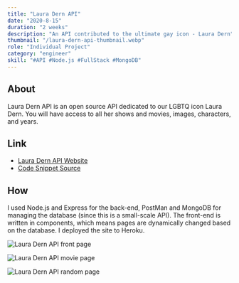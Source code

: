 ```yaml
---
title: "Laura Dern API"
date: "2020-8-15"
duration: "2 weeks"
description: "An API contributed to the ultimate gay icon - Laura Dern"
thumbnail: "/laura-dern-api-thumbnail.webp"
role: "Individual Project"
category: "engineer"
skill: "#API #Node.js #FullStack #MongoDB"
---
```


## About

Laura Dern API is an open source API dedicated to our LGBTQ icon Laura Dern. You will have access to all her shows and movies, images, characters, and years.

## Link

-   [Laura Dern API Website](https://laura-dern-api.herokuapp.com/)
-   [Code Snippet Source](https://github.com/zeyaoli/Laura-Dern-API)

## How

I used Node.js and Express for the back-end, PostMan and MongoDB for managing the database (since this is a small-scale API). The front-end is written in components, which means pages are dynamically changed based on the database. I deployed the site to Heroku.

![Laura Dern API front page](/laura-dern-api/laura-dern-front-page.png)

![Laura Dern API movie page](/laura-dern-api/laura-dern-movie.png)

![Laura Dern API random page](/laura-dern-api/laura-dern-random.png)
